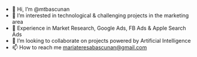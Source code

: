 - 👋 Hi, I’m @mtbascunan
- 👀 I’m interested in technological & challenging projects in the marketing area
- 🌱 Experience in Market Research, Google Ads, FB Ads & Apple Search Ads
- 💞️ I’m looking to collaborate on projects powered by Artificial Intelligence
- 📫 How to reach me mariateresabascunan@gmail.com 

<!---
mtbascunan/mtbascunan is a ✨ special ✨ repository because its `README.md` (this file) appears on your GitHub profile.
You can click the Preview link to take a look at your changes.
--->
